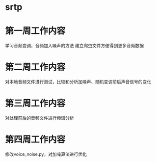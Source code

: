 # srtp
# 第一周工作内容
学习音频变调，音频加入噪声的方法
建立爬虫文件方便得到更多音频数据

# 第二周工作内容
对本地音频文件进行测试，比较和分析加噪声、随机变调前后声音信号的变化

# 第三周工作内容
对处理前后的音频文件进行频谱分析

# 第四周工作内容
修改voice_noise.py，对加噪算法进行优化
